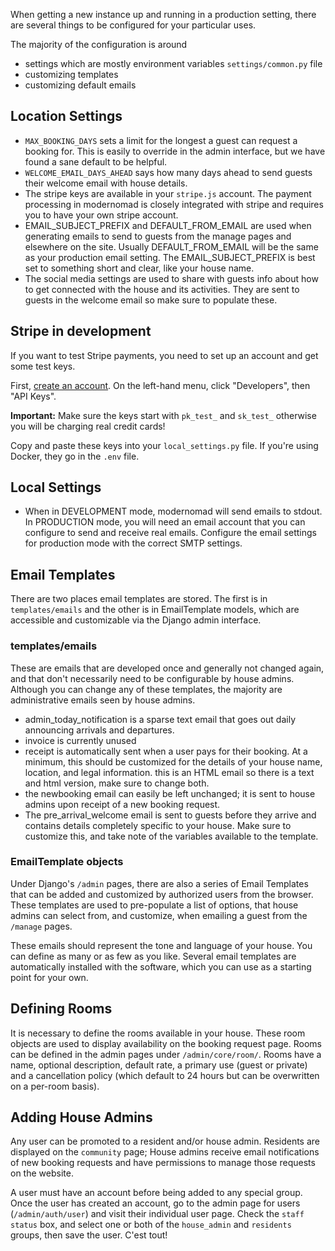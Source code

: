 When getting a new instance up and running in a production setting, there are several things to be configured for your particular uses.

The majority of the configuration is around

- settings which are mostly environment variables `settings/common.py` file
- customizing templates
- customizing default emails

## Location Settings

- `MAX_BOOKING_DAYS` sets a limit for the longest a guest can request a
  booking for. This is easily to override in the admin interface, but we have
  found a sane default to be helpful.
- `WELCOME_EMAIL_DAYS_AHEAD` says how many days ahead to send guests their
  welcome email with house details.
- The stripe keys are available in your `stripe.js` account. The payment
  processing in modernomad is closely integrated with stripe and requires you
  to have your own stripe account.
- EMAIL_SUBJECT_PREFIX and DEFAULT_FROM_EMAIL are used when generating emails
  to send to guests from the manage pages and elsewhere on the site. Usually
  DEFAULT_FROM_EMAIL will be the same as your production email setting. The
  EMAIL_SUBJECT_PREFIX is best set to something short and clear, like your
  house name.
- The social media settings are used to share with guests info about how to get
  connected with the house and its activities. They are sent to guests in the
  welcome email so make sure to populate these.

## Stripe in development

If you want to test Stripe payments, you need to set up an account and get some test keys.

First, [create an account](https://dashboard.stripe.com/register). On the left-hand menu, click "Developers", then "API Keys".

**Important:** Make sure the keys start with `pk_test_` and `sk_test_` otherwise you will be charging real credit cards!

Copy and paste these keys into your `local_settings.py` file. If you're using Docker, they go in the `.env` file.

## Local Settings

- When in DEVELOPMENT mode, modernomad will send emails to stdout. In
  PRODUCTION mode, you will need an email account that you can configure to
  send and receive real emails. Configure the email settings for production
  mode with the correct SMTP settings.

## Email Templates
There are two places email templates are stored. The first is in
`templates/emails` and the other is in EmailTemplate models, which are
accessible and customizable via the Django admin interface.

### templates/emails

These are emails that are developed once and generally not changed again, and
that don't necessarily need to be configurable by house admins. Although you
can change any of these templates, the majority are administrative emails seen
by house admins.

- admin_today_notification is a sparse text email that goes out daily
  announcing arrivals and departures.
- invoice is currently unused
- receipt is automatically sent when a user pays for their booking. At a
  minimum, this should be customized for the details of your house name,
  location, and legal information. this is an HTML email so there is a text and
  html version, make sure to change both.
- the newbooking email can easily be left unchanged; it is sent to house
  admins upon receipt of a new booking request.
- The pre_arrival_welcome email is sent to guests before they arrive and
  contains details completely specific to your house. Make sure to customize
  this, and take note of the variables available to the template.

### EmailTemplate objects

Under Django's `/admin` pages, there are also a series of Email Templates that
can be added and customized by authorized users from the browser. These
templates are used to pre-populate a list of options, that house admins can
select from, and customize, when emailing a guest from the `/manage` pages.

These emails should represent the tone and language of your house. You can
define as many or as few as you like. Several email templates are automatically
installed with the software, which you can use as a starting point for your
own.

## Defining Rooms

It is necessary to define the rooms available in your house. These room objects
are used to display availability on the booking request page. Rooms can be
defined in the admin pages under `/admin/core/room/`. Rooms have a name,
optional description, default rate, a primary use (guest or private) and a
cancellation policy (which default to 24 hours but can be overwritten on a
per-room basis).

## Adding House Admins
Any user can be promoted to a resident and/or house admin. Residents are
displayed on the `community` page; House admins receive email notifications of
new booking requests and have permissions to manage those requests on the
website.

A user must have an account before being added to any special group. Once the
user has created an account, go to the admin page for users
(`/admin/auth/user`) and visit their individual user page. Check the `staff
status` box, and select one or both of the `house_admin` and `residents`
groups, then save the user. C'est tout!




